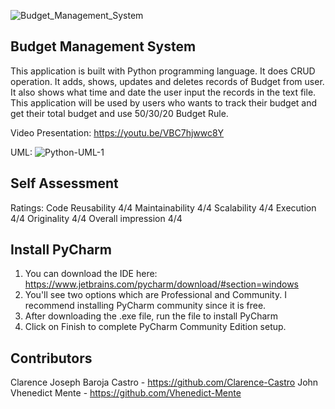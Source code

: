 ![Budget_Management_System](https://user-images.githubusercontent.com/117522247/206957811-c3763b46-ef72-4f13-a429-bc9f5f0730a3.png)


## Budget Management System

This application is built with Python programming language. It does CRUD operation. It adds, shows, updates and deletes records of Budget from user. It also 
shows what time and date the user input the records in the text file. This application will be used by users who wants to track their budget and get their total budget
and use 50/30/20 Budget Rule.


Video Presentation: https://youtu.be/VBC7hjwwc8Y

UML: ![Python-UML-1](https://user-images.githubusercontent.com/117522247/206958582-b9436840-b98f-4295-a79e-f70898962e65.png)

## Self Assessment

Ratings:
Code Reusability 4/4
Maintainability 4/4
Scalability 4/4
Execution 4/4
Originality 4/4
Overall impression 4/4

## Install PyCharm
1. You can download the IDE here: https://www.jetbrains.com/pycharm/download/#section=windows
2. You'll see two options which are Professional and Community. I recommend installing PyCharm community since it is free.
3. After downloading the .exe file, run the file to install PyCharm
4. Click on Finish to complete PyCharm Community Edition setup.

## Contributors
Clarence Joseph Baroja Castro - https://github.com/Clarence-Castro
John Vhenedict Mente - https://github.com/Vhenedict-Mente

